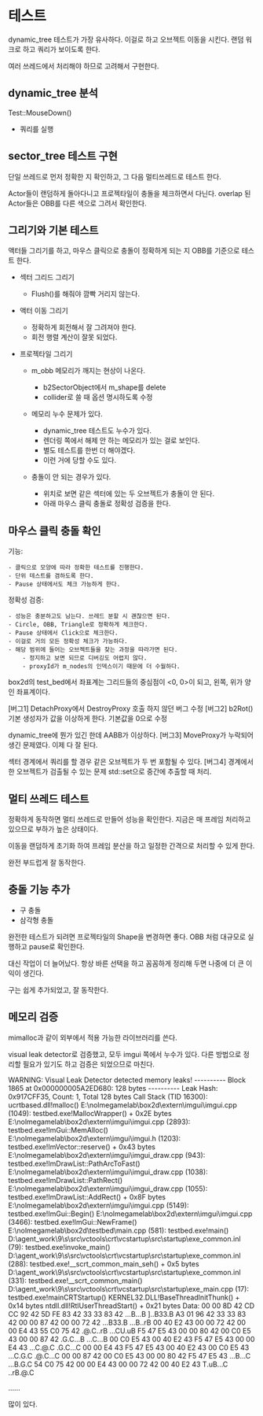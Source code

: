 # 테스트 

dynamic_tree 테스트가 가장 유사하다. 이걸로 하고 오브젝트 이동을 시킨다. 
랜덤 워크로 하고 쿼리가 보이도록 한다. 

여러 쓰레드에서 처리해야 하므로 고려해서 구현한다. 

## dynamic_tree 분석 

Test::MouseDown() 

- 쿼리를 실행 

## sector_tree 테스트 구현 

단일 쓰레드로 먼저 정확한 지 확인하고, 그 다음 멀티쓰레드로 테스트 한다. 

Actor들이 랜덤하게 돌아다니고 프로젝타일이 충돌을 체크하면서 다닌다. 
overlap 된 Actor들은 OBB를 다른 색으로 그려서 확인한다. 

## 그리기와 기본 테스트

액터들 그리기를 하고, 마우스 클릭으로 충돌이 정확하게 되는 지 OBB를 
기준으로 테스트 한다. 


- 섹터 그리드 그리기 

    - Flush()를 해줘야 깜빡 거리지 않는다. 

- 액터 이동 그리기 

    - 정확하게 회전해서 잘 그려져야 한다. 
    - 회전 행렬 계산이 잘못 되었다. 

- 프로젝타일 그리기 

    - m_obb 메모리가 깨지는 현상이 나온다. 
    
        - b2SectorObject에서 m_shape를 delete 
        - collider로 쓸 때 옵션 명시하도록 수정 
    
    - 메모리 누수 문제가 있다. 
    
        - dynamic_tree 테스트도 누수가 있다. 
        - 렌더링 쪽에서 해제 안 하는 메모리가 있는 걸로 보인다. 
        - 별도 테스트를 한번 더 해야겠다. 
        - 이런 거에 당할 수도 있다. 

    - 충돌이 안 되는 경우가 있다. 

        - 위치로 보면 같은 섹터에 있는 두 오브젝트가 충돌이 안 된다. 
        - 아래 마우스 클릭 충돌로 정확성 검증을 한다. 

## 마우스 클릭 충돌 확인 

기능: 

    - 클릭으로 모양에 따라 정확한 테스트를 진행한다. 
    - 단위 테스트를 겸하도록 한다. 
    - Pause 상태에서도 체크 가능하게 한다. 

정확성 검증:

    - 성능은 충분하고도 남는다. 쓰레드 분할 시 괜찮으면 된다. 
    - Circle, OBB, Triangle로 정확하게 체크한다. 
    - Pause 상태에서 Click으로 체크한다. 
    - 이걸로 거의 모든 정확성 체크가 가능하다. 
    - 해당 범위에 들어는 오브젝트들을 찾는 과정을 따라가면 된다. 
        - 정지하고 보면 되므로 디버깅도 어렵지 않다. 
        - proxyId가 m_nodes의 인덱스이기 때문에 더 수월하다.         


box2d의 test_bed에서 좌표계는 그리드들의 중심점이 <0, 0>이 되고, 
왼쪽, 위가 양인 좌표계이다. 


[버그1] DetachProxy에서 DestroyProxy 호출 하지 않던 버그 수정 
[버그2] b2Rot() 기본 생성자가 값을 이상하게 한다. 기본값을 0으로 수정 

dynamic_tree에 뭔가 있긴 한데 AABB가 이상하다. 
[버그3] MoveProxy가 누락되어 생긴 문제였다. 이제 다 잘 된다. 

섹터 경계에서 쿼리를 할 경우 같은 오브젝트가 두 번 포함될 수 있다. 
[버그4] 경계에서 한 오브젝트가 검출될 수 있는 문제
std::set으로 중간에 추출할 때 처리. 


## 멀티 쓰레드 테스트 

정확하게 동작하면 멀티 쓰레드로 만들어 성능을 확인한다. 
지금은 매 프레임 처리하고 있으므로 부하가 높은 상태이다. 

이동을 랜덤하게 초기화 하여 프레임 분산을 하고 
일정한 간격으로 처리할 수 있게 한다. 

완전 부드럽게 잘 동작한다. 

## 충돌 기능 추가 

- 구 충돌 
- 삼각형 충돌 

완전한 테스트가 되려면 프로젝타일의 Shape을 변경하면 좋다. 
OBB 처럼 대규모로 실행하고 pause로 확인한다. 

대신 작업이 더 늘어났다. 항상 바른 선택을 하고 꼼꼼하게 
정리해 두면 나중에 더 큰 이익이 생긴다. 

구는 쉽게 추가되었고, 잘 동작한다. 
## 메모리 검증

mimalloc과 같이 외부에서 적용 가능한 라이브러리를 쓴다. 

visual leak detector로 검증했고, 모두 imgui 쪽에서 누수가 있다. 
다른 방법으로 정리할 필요가 있기도 하고 검증은 되었으므로 마친다. 


WARNING: Visual Leak Detector detected memory leaks!
---------- Block 1865 at 0x000000005A2ED680: 128 bytes ----------
  Leak Hash: 0x917CFF35, Count: 1, Total 128 bytes
  Call Stack (TID 16300):
    ucrtbased.dll!malloc()
    E:\nolmegamelab\box2d\extern\imgui\imgui.cpp (1049): testbed.exe!MallocWrapper() + 0x2E bytes
    E:\nolmegamelab\box2d\extern\imgui\imgui.cpp (2893): testbed.exe!ImGui::MemAlloc()
    E:\nolmegamelab\box2d\extern\imgui\imgui.h (1203): testbed.exe!ImVector<ImVec2>::reserve() + 0x43 bytes
    E:\nolmegamelab\box2d\extern\imgui\imgui_draw.cpp (943): testbed.exe!ImDrawList::PathArcToFast()
    E:\nolmegamelab\box2d\extern\imgui\imgui_draw.cpp (1038): testbed.exe!ImDrawList::PathRect()
    E:\nolmegamelab\box2d\extern\imgui\imgui_draw.cpp (1055): testbed.exe!ImDrawList::AddRect() + 0x8F bytes
    E:\nolmegamelab\box2d\extern\imgui\imgui.cpp (5149): testbed.exe!ImGui::Begin()
    E:\nolmegamelab\box2d\extern\imgui\imgui.cpp (3466): testbed.exe!ImGui::NewFrame()
    E:\nolmegamelab\box2d\testbed\main.cpp (581): testbed.exe!main()
    D:\agent\_work\9\s\src\vctools\crt\vcstartup\src\startup\exe_common.inl (79): testbed.exe!invoke_main()
    D:\agent\_work\9\s\src\vctools\crt\vcstartup\src\startup\exe_common.inl (288): testbed.exe!__scrt_common_main_seh() + 0x5 bytes
    D:\agent\_work\9\s\src\vctools\crt\vcstartup\src\startup\exe_common.inl (331): testbed.exe!__scrt_common_main()
    D:\agent\_work\9\s\src\vctools\crt\vcstartup\src\startup\exe_main.cpp (17): testbed.exe!mainCRTStartup()
    KERNEL32.DLL!BaseThreadInitThunk() + 0x14 bytes
    ntdll.dll!RtlUserThreadStart() + 0x21 bytes
  Data:
    00 00 8D 42    CD CC 92 42    5D FE 83 42    33 33 83 42     ...B...B ]..B33.B
    A3 01 96 42    33 33 83 42    00 00 87 42    00 00 72 42     ...B33.B ...B..rB
    00 40 E2 43    00 00 72 42    00 00 E4 43    55 C0 75 42     .@.C..rB ...CU.uB
    F5 47 E5 43    00 00 80 42    00 C0 E5 43    00 00 87 42     .G.C...B ...C...B
    00 C0 E5 43    00 40 E2 43    F5 47 E5 43    00 00 E4 43     ...C.@.C .G.C...C
    00 00 E4 43    F5 47 E5 43    00 40 E2 43    00 C0 E5 43     ...C.G.C .@.C...C
    00 00 87 42    00 C0 E5 43    00 00 80 42    F5 47 E5 43     ...B...C ...B.G.C
    54 C0 75 42    00 00 E4 43    00 00 72 42    00 40 E2 43     T.uB...C ..rB.@.C

......

많이 있다. 

